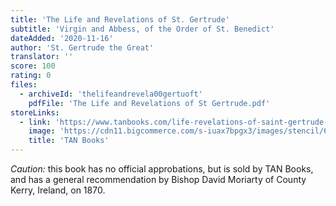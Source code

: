 ```yaml
---
title: 'The Life and Revelations of St. Gertrude'
subtitle: 'Virgin and Abbess, of the Order of St. Benedict'
dateAdded: '2020-11-16'
author: 'St. Gertrude the Great'
translator: ''
score: 100
rating: 0
files:
  - archiveId: 'thelifeandrevela00gertuoft'
    pdfFile: 'The Life and Revelations of St Gertrude.pdf'
storeLinks:
  - link: 'https://www.tanbooks.com/life-revelations-of-saint-gertrude-the-great.html'
    image: 'https://cdn11.bigcommerce.com/s-iuax7bpgx3/images/stencil/640w/products/1576/1633/The-Life-and-Revelations-of-Saint-Gertrude-the-Great-cover-1794__76057.1595444604.jpg?c=1'
    title: 'TAN Books'
---
```


*Caution:* this book has no official approbations, but is sold by TAN Books, and has a general recommendation by Bishop David Moriarty of County Kerry, Ireland, on 1870.